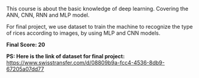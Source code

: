 <p>This course is about the basic knowledge of deep learning. Covering the ANN, CNN, RNN and MLP model. <br/>

For final project, we use dataset to train the machine to recognize the type of rices according to images, by using MLP and CNN models.</p>

**Final Score: 20**


**PS: Here is the link of dataset for final project:** https://www.swisstransfer.com/d/08809b9a-fcc4-4536-8db9-67205a07dd77
